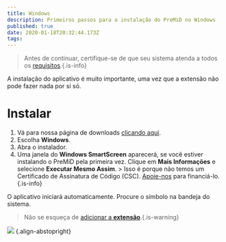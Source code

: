 ```yaml
---
title: Windows
description: Primeiros passos para a instalação do PreMiD no Windows
published: true
date: 2020-01-18T20:32:44.173Z
tags:
---
```


> Antes de continuar, certifique-se de que seu sistema atenda a todos os [requisitos](/install/requirements).{.is-info}

A instalação do aplicativo é muito importante, uma vez que a extensão não pode fazer nada por si só.

# Instalar
1. Vá para nossa página de downloads [clicando aqui](https://premid.app/downloads).
2. Escolha **Windows**.
3. Abra o instalador.
4. Uma janela do **Windows SmartScreen** aparecerá, se você estiver instalando o PreMiD pela primeira vez. Clique em **Mais Informações** e selecione **Executar Mesmo Assim**. > Isso é porque não temos um Certificado de Assinatura de Código (CSC). [Apoie-nos](https://www.patreon.com/Timeraa) para financiá-lo.{.is-info}

O aplicativo iniciará automaticamente. Procure o símbolo na bandeja do sistema.

> Não se esqueça de [adicionar a **extensão**](/install).{.is-warning}

![](https://a.icons8.com/djxbtnYm/GBjHDS/svg.svg) {.align-abstopright}
